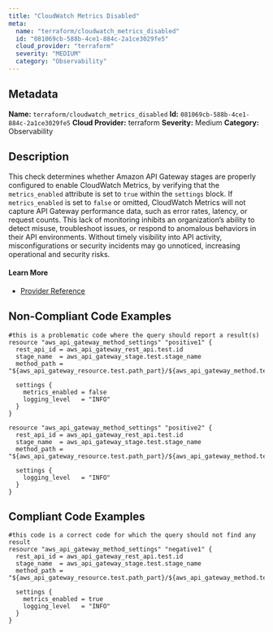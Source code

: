 ```yaml
---
title: "CloudWatch Metrics Disabled"
meta:
  name: "terraform/cloudwatch_metrics_disabled"
  id: "081069cb-588b-4ce1-884c-2a1ce3029fe5"
  cloud_provider: "terraform"
  severity: "MEDIUM"
  category: "Observability"
---
```

## Metadata
**Name:** `terraform/cloudwatch_metrics_disabled`
**Id:** `081069cb-588b-4ce1-884c-2a1ce3029fe5`
**Cloud Provider:** terraform
**Severity:** Medium
**Category:** Observability
## Description
This check determines whether Amazon API Gateway stages are properly configured to enable CloudWatch Metrics, by verifying that the `metrics_enabled` attribute is set to `true` within the `settings` block. If `metrics_enabled` is set to `false` or omitted, CloudWatch Metrics will not capture API Gateway performance data, such as error rates, latency, or request counts. This lack of monitoring inhibits an organization’s ability to detect misuse, troubleshoot issues, or respond to anomalous behaviors in their API environments. Without timely visibility into API activity, misconfigurations or security incidents may go unnoticed, increasing operational and security risks.

#### Learn More

 - [Provider Reference](https://registry.terraform.io/providers/hashicorp/aws/latest/docs/resources/api_gateway_method_settings#metrics_enabled)

## Non-Compliant Code Examples
```aws
#this is a problematic code where the query should report a result(s)
resource "aws_api_gateway_method_settings" "positive1" {
  rest_api_id = aws_api_gateway_rest_api.test.id
  stage_name  = aws_api_gateway_stage.test.stage_name
  method_path = "${aws_api_gateway_resource.test.path_part}/${aws_api_gateway_method.test.http_method}"

  settings {
    metrics_enabled = false
    logging_level   = "INFO"
  }
}

resource "aws_api_gateway_method_settings" "positive2" {
  rest_api_id = aws_api_gateway_rest_api.test.id
  stage_name  = aws_api_gateway_stage.test.stage_name
  method_path = "${aws_api_gateway_resource.test.path_part}/${aws_api_gateway_method.test.http_method}"

  settings {
    logging_level   = "INFO"
  }
}
```

## Compliant Code Examples
```aws
#this code is a correct code for which the query should not find any result
resource "aws_api_gateway_method_settings" "negative1" {
  rest_api_id = aws_api_gateway_rest_api.test.id
  stage_name  = aws_api_gateway_stage.test.stage_name
  method_path = "${aws_api_gateway_resource.test.path_part}/${aws_api_gateway_method.test.http_method}"

  settings {
    metrics_enabled = true
    logging_level   = "INFO"
  }
}
```